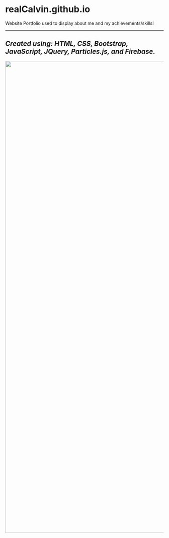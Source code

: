 # realCalvin.github.io

Website Portfolio used to display about me and my achievements/skills!

---
*Created using: HTML, CSS, Bootstrap, JavaScript, JQuery, Particles.js, and Firebase.*
---
<img src="img/portfolio.gif" width="1500">
